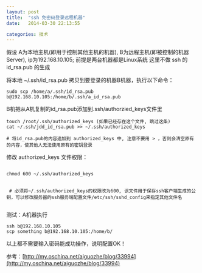 ```yaml
---
layout: post
title:  "ssh 免密码登录远程机器"
date:   2014-03-30 22:13:55

categories: 技术
---
```





假设 A为本地主机(即用于控制其他主机的机器), B为远程主机(即被控制的机器Server), ip为192.168.10.105; 前提是两台机器都是Linux系统
这里不做 ssh 的 id_rsa.pub 的生成

将本地 ~/.ssh/id_rsa.pub 拷贝到要登录的机器B机器，执行以下命令：

```
sudo scp /home/a/.ssh/id_rsa.pub b@192.168.10.105:/home/b/.ssh/a_id_rsa.pub

```
B机把从A机复制的id_rsa.pub添加到.ssh/authorzied_keys文件里

```
touch /root/.ssh/authorized_keys (如果已经存在这个文件, 跳过这条)
cat ~/.ssh/jdd_id_rsa.pub >> ~/.ssh/authorized_keys

# 将id_rsa.pub的内容追加到 authorized_keys 中, 注意不要用 > ，否则会清空原有的内容，使其他人无法使用原有的密钥登录

```
修改 authorized_keys 文件权限：

```

chmod 600 ~/.ssh/authorized_keys


 # 必须将~/.ssh/authorized_keys的权限改为600, 该文件用于保存ssh客户端生成的公钥，可以修改服务器的ssh服务端配置文件/etc/ssh/sshd_config来指定其他文件名


```
测试：A机器执行

```
ssh b@192.168.10.105
scp something b@192.168.10.105:/home/b/

```
以上都不需要输入密码能成功操作，说明配置OK！

参考：[http://my.oschina.net/aiguozhe/blog/33994](http://my.oschina.net/aiguozhe/blog/33994)